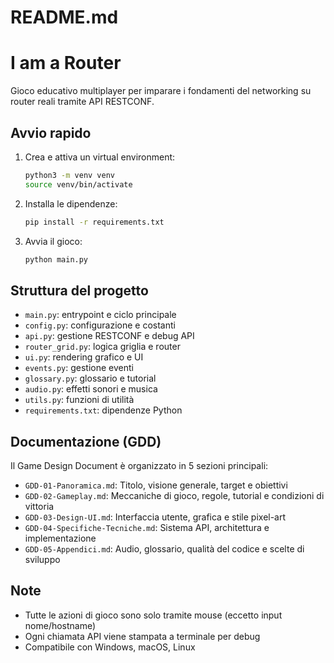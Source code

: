 # README.md

# I am a Router

Gioco educativo multiplayer per imparare i fondamenti del networking su router reali tramite API RESTCONF.

## Avvio rapido

1. Crea e attiva un virtual environment:
   ```sh
   python3 -m venv venv
   source venv/bin/activate
   ```
2. Installa le dipendenze:
   ```sh
   pip install -r requirements.txt
   ```
3. Avvia il gioco:
   ```sh
   python main.py
   ```

## Struttura del progetto
- `main.py`: entrypoint e ciclo principale
- `config.py`: configurazione e costanti
- `api.py`: gestione RESTCONF e debug API
- `router_grid.py`: logica griglia e router
- `ui.py`: rendering grafico e UI
- `events.py`: gestione eventi
- `glossary.py`: glossario e tutorial
- `audio.py`: effetti sonori e musica
- `utils.py`: funzioni di utilità
- `requirements.txt`: dipendenze Python

## Documentazione (GDD)
Il Game Design Document è organizzato in 5 sezioni principali:
- `GDD-01-Panoramica.md`: Titolo, visione generale, target e obiettivi
- `GDD-02-Gameplay.md`: Meccaniche di gioco, regole, tutorial e condizioni di vittoria
- `GDD-03-Design-UI.md`: Interfaccia utente, grafica e stile pixel-art
- `GDD-04-Specifiche-Tecniche.md`: Sistema API, architettura e implementazione
- `GDD-05-Appendici.md`: Audio, glossario, qualità del codice e scelte di sviluppo

## Note
- Tutte le azioni di gioco sono solo tramite mouse (eccetto input nome/hostname)
- Ogni chiamata API viene stampata a terminale per debug
- Compatibile con Windows, macOS, Linux
